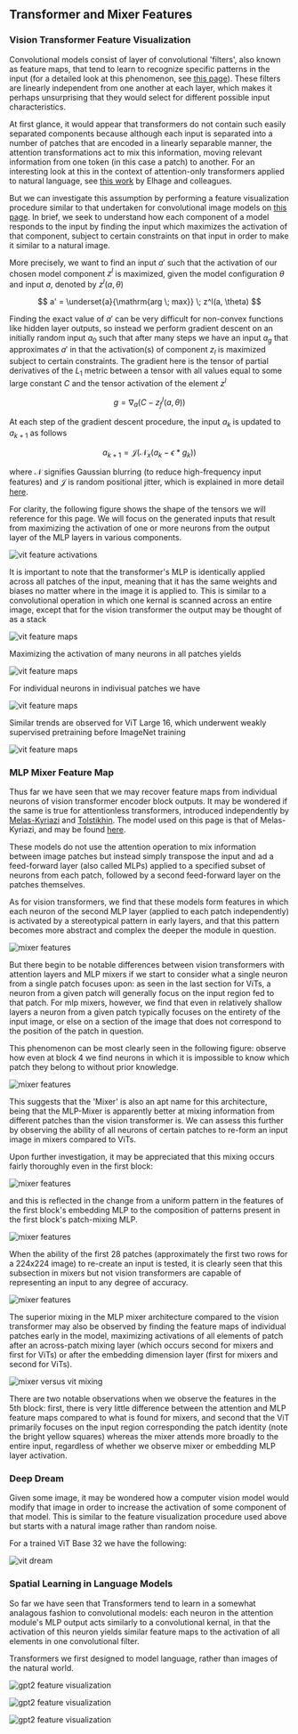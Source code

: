 ## Transformer and Mixer Features

### Vision Transformer Feature Visualization

Convolutional models consist of layer of convolutional 'filters', also known as feature maps, that tend to learn to recognize specific patterns in the input (for a detailed look at this phenomenon, see [this page](https://blbadger.github.io/feature-visualization.html)).  These filters are linearly independent from one another at each layer, which makes it perhaps unsurprising that they would select for different possible input characteristics.

At first glance, it would appear that transformers do not contain such easily separated components because although each input is separated into a number of patches that are encoded in a linearly separable manner, the attention transformations act to mix this information, moving relevant information from one token (in this case a patch) to another.  For an interesting look at this in the context of attention-only transformers applied to natural language, see [this work](https://transformer-circuits.pub/2021/framework/index.html) by Elhage and colleagues.  

But we can investigate this assumption by performing a feature visualization procedure similar to that undertaken for convolutional image models on [this page](https://blbadger.github.io/feature-visualization.html).  In brief, we seek to understand how each component of a model responds to the input by finding the input which maximizes the activation of that component, subject to certain constraints on that input in order to make it similar to a natural image.

More precisely, we want to find an input $a'$ such that the activation of our chosen model component $z^l$ is maximized, given the model configuration $\theta$ and input $a$, denoted by $z^l(a, \theta)$ 

$$
a' = \underset{a}{\mathrm{arg \; max}} \; z^l(a, \theta)
$$

Finding the exact value of $a'$ can be very difficult for non-convex functions like hidden layer outputs, so instead we perform gradient descent on an initially random input $a_0$ such that after many steps we have an input $a_g$ that approximates $a'$ in that the activation(s) of component $z_l$ is maximized subject to certain constraints. The gradient here is the tensor of partial derivatives of the $L_1$ metric between a tensor with all values equal to some large constant $C$ and the tensor activation of the element $z^l$

$$
g = \nabla_a (C - z^l_f(a, \theta))
$$

At each step of the gradient descent procedure, the input $a_k$ is updated to $a_{k+1}$ as follows

$$
a_{k+1} = \mathscr J \left( \mathcal N_x(a_k - \epsilon * g_k) \right)
$$

where $\mathcal N$ signifies Gaussian blurring  (to reduce high-frequency input features) and $\mathscr J$ is random positional jitter, which is explained in more detail [here](https://blbadger.github.io/input-generation.html#jitter-using-cropped-octaves).  

For clarity, the following figure shows the shape of the tensors we will reference for this page.  We will focus on the generated inputs that result from maximizing the activation of one or more neurons from the output layer of the MLP layers in various components.  

![vit feature activations]({{https://blbadger.github.io}}/deep-learning/transformer_activation_explained.png)

It is important to note that the transformer's MLP is identically applied across all patches of the input, meaning that it has the same weights and biases no matter where in the image it is applied to.  This is similar to a convolutional operation in which one kernal is scanned across an entire image, except that for the vision transformer the output may be thought of as a stack

![vit feature maps]({{https://blbadger.github.io}}/deep-learning/vit_b_32_feature_map.png)

Maximizing the activation of many neurons  in all patches yields

![vit feature maps]({{https://blbadger.github.io}}/deep-learning/vit_b_32_features_combined.png)

For individual neurons in indivisual patches we have

![vit feature maps]({{https://blbadger.github.io}}/deep-learning/vit_b_32_single_feature.png)

Similar trends are observed for ViT Large 16, which underwent weakly supervised pretraining before ImageNet training

![vit feature maps]({{https://blbadger.github.io}}/deep-learning/vitl16_4_1_16_feature_maps.png)

### MLP Mixer Feature Map

Thus far we have seen that we may recover feature maps from individual neurons of vision transformer encoder block outputs. It may be wondered if the same is true for attentionless transformers, introduced independently by [Melas-Kyriazi](https://arxiv.org/abs/2105.02723) and [Tolstikhin](https://arxiv.org/abs/2105.01601).  The model used on this page is that of Melas-Kyriazi, and may be found [here](https://github.com/lukemelas/do-you-even-need-attention).  

These models do not use the attention operation to mix information between image patches but instead simply transpose the input and ad a feed-forward layer (also called MLPs) applied to a specified subset of neurons from each patch, followed by a second feed-forward layer on the patches themselves. 

As for vision transformers, we find that these models form features in which each neuron of the second MLP layer (applied to each patch independently) is activated by a stereotypical pattern in early layers, and that this pattern becomes more abstract and complex the deeper the module in question.

![mixer features]({{https://blbadger.github.io}}/deep-learning/mixer_feature_map.png)

But there begin to be notable differences between vision transformers with attention layers and MLP mixers if we start to consider what a single neuron from a single patch focuses upon: as seen in the last section for ViTs, a neuron from a given patch will generally focus on the input region fed to that patch.  For mlp mixers, however, we find that even in relatively shallow layers a neuron from a given patch typically focuses on the entirety of the input image, or else on a section of the image that does not correspond to the position of the patch in question.

This phenomenon can be most clearly seen in the following figure: observe how even at block 4 we find neurons in which it is impossible to know which patch they belong to without prior knowledge.

![mixer features]({{https://blbadger.github.io}}/deep-learning/mixer_individual_features.png)

This suggests that the 'Mixer' is also an apt name for this architecture, being that the MLP-Mixer is apparently better at mixing information from different patches than the vision transformer is.  We can assess this further by observing the ability of all neurons of certain patches to re-form an input image in mixers compared to ViTs. 

Upon further investigation, it may be appreciated that this mixing occurs fairly thoroughly even in the first block: 

![mixer features]({{https://blbadger.github.io}}/deep-learning/embedding_vs_patch_mixer.png)

and this is reflected in the change from a uniform pattern in the features of the first block's embedding MLP to the composition of patterns present in the first block's patch-mixing MLP.

![mixer features]({{https://blbadger.github.io}}/deep-learning/mixer_sublayer.png)

When the ability of the first 28 patches (approximately the first two rows for a 224x224 image) to re-create an input is tested, it is clearly seen that this subsection in mixers but not vision transformers are capable of representing an input to any degree of accuracy.

![mixer features]({{https://blbadger.github.io}}/deep-learning/mixer_vs_vit.png)

The superior mixing in the MLP mixer architecture compared to the vision transformer may also be observed by finding the feature maps of individual patches early in the model, maximizing activations of all elements of patch after an across-patch mixing layer (which occurs second for mixers and first for ViTs) or after the embedding dimension layer (first for mixers and second for ViTs).

![mixer versus vit mixing]({{https://blbadger.github.io}}/deep-learning/vit_vs_mixer_dissected.png)

There are two notable observations when we observe the features in the 5th block: first, there is very little difference between the attention and MLP feature maps compared to what is found for mixers, and second that the ViT primarily focuses on the input region corresponding the patch identity (note the bright yellow squares) whereas the mixer attends more broadly to the entire input, regardless of whether we observe mixer or embedding MLP layer activation.

### Deep Dream

Given some image, it may be wondered how a computer vision model would modify that image in order to increase the activation of some component of that model.  This is similar to the feature visualization procedure used above but starts with a natural image rather than random noise.

For a trained ViT Base 32 we have the following:

![vit dream]({{https://blbadger.github.io}}/deep-learning/vit_b_32_dream.png)

### Spatial Learning in Language Models

So far we have seen that Transformers tend to learn in a somewhat analagous fashion to convolutional models: each neuron in the attention module's MLP output acts similarly to a convolutional kernal, in that the activation of this neuron yields similar feature maps to the activation of all elements in one convolutional filter.

Transformers we first designed to model language, rather than images of the natural world.

![gpt2 feature visualization]({{https://blbadger.github.io}}/deep-learning/gpt2_features_viz.png)

![gpt2 feature visualization]({{https://blbadger.github.io}}/deep-learning/gpt2_features_viz_2.png)

![gpt2 feature visualization]({{https://blbadger.github.io}}/deep-learning/gpt2_features_viz_3.png)
